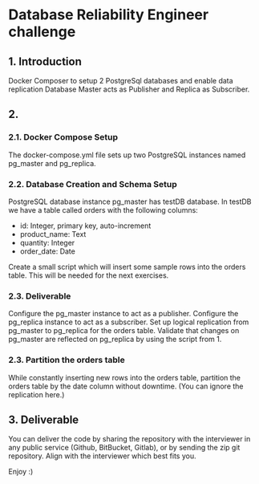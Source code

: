 # Database Reliability Engineer challenge

## 1. Introduction

Docker Composer to setup 2 PostgreSql databases and enable data replication
Database Master acts as Publisher and Replica as Subscriber.

## 2.
### 2.1. Docker Compose Setup
The docker-compose.yml file sets up two PostgreSQL instances named pg_master and pg_replica.

### 2.2. Database Creation and Schema Setup
PostgreSQL database instance pg_master has testDB database. In testDB we have a table called orders with the following columns:
- id: Integer, primary key, auto-increment
- product_name: Text
- quantity: Integer
- order_date: Date

Create a small script which will insert some sample rows into the orders table. This will be needed for the next exercises.

### 2.3. Deliverable

Configure the pg_master instance to act as a publisher.
Configure the pg_replica instance to act as a subscriber.
Set up logical replication from pg_master to pg_replica for the orders table.
Validate that changes on pg_master are reflected on pg_replica by using the script from 1.

### 2.3. Partition the orders table
While constantly inserting new rows into the orders table, partition the orders table by the date column without downtime. (You can ignore the replication here.) 

## 3. Deliverable

You can deliver the code by sharing the repository with the interviewer in any public service (Github, BitBucket, Gitlab), or by sending the zip git repository. Align with the interviewer which best fits you.

Enjoy :)
